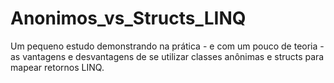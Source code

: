 # Anonimos_vs_Structs_LINQ
Um pequeno estudo demonstrando na prática - e com um pouco de teoria - as vantagens e desvantagens de se utilizar classes anônimas e structs para mapear retornos LINQ.
